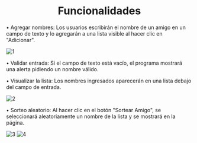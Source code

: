 <h1 align="center"> Funcionalidades </h1>

• Agregar nombres: Los usuarios escribirán el nombre de un amigo en un campo de texto y lo agregarán a una lista visible al hacer clic en "Adicionar".

![1](https://github.com/user-attachments/assets/ce71bf09-0fe6-4309-ab19-216e9d51e622)

• Validar entrada: Si el campo de texto está vacío, el programa mostrará una alerta pidiendo un nombre válido.

• Visualizar la lista: Los nombres ingresados aparecerán en una lista debajo del campo de entrada.

![2](https://github.com/user-attachments/assets/9052869e-c69d-4c31-8832-1d1f0bae1561)


• Sorteo aleatorio: Al hacer clic en el botón "Sortear Amigo", se seleccionará aleatoriamente un nombre de la lista y se mostrará en la página.

![3](https://github.com/user-attachments/assets/501b255e-aab2-4ab4-9d5a-478b8c0d8655)
![4](https://github.com/user-attachments/assets/ae217d57-9935-4e84-b899-d9f5dea16837)
